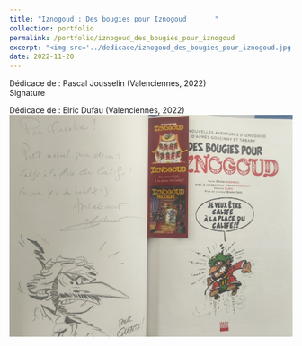 ```yaml
---
title: "Iznogoud : Des bougies pour Iznogoud       "
collection: portfolio
permalink: /portfolio/iznogoud_des_bougies_pour_iznogoud
excerpt: "<img src='../dedicace/iznogoud_des_bougies_pour_iznogoud.jpg'>"
date: 2022-11-20
---
```


Dédicace de : Pascal Jousselin (Valenciennes, 2022)<br>Signature

Dédicace de : Elric Dufau (Valenciennes, 2022)
<img src='../dedicace/iznogoud_des_bougies_pour_iznogoud.jpg'>